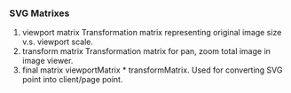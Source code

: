 ### SVG Matrixes
1. viewport matrix
   Transformation matrix representing original image size v.s. viewport scale.
2. transform matrix
   Transformation matrix for pan, zoom total image in image viewer.
3. final matrix
   viewportMatrix * transformMatrix.
   Used for converting SVG point into client/page point.
